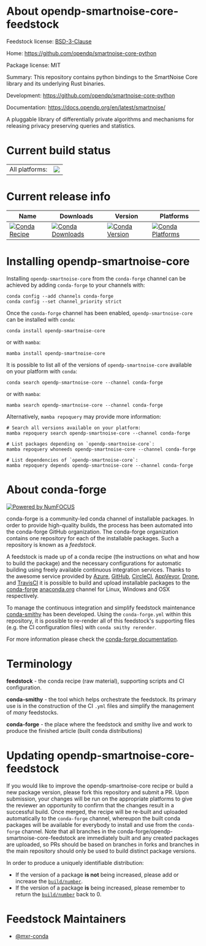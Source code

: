 About opendp-smartnoise-core-feedstock
======================================

Feedstock license: [BSD-3-Clause](https://github.com/conda-forge/opendp-smartnoise-core-feedstock/blob/main/LICENSE.txt)

Home: https://github.com/opendp/smartnoise-core-python

Package license: MIT

Summary: This repository contains python bindings to the SmartNoise Core library and its underlying Rust binaries.

Development: https://github.com/opendp/smartnoise-core-python

Documentation: https://docs.opendp.org/en/latest/smartnoise/

A pluggable library of differentially private algorithms and mechanisms for releasing privacy preserving queries and statistics.

Current build status
====================


<table><tr><td>All platforms:</td>
    <td>
      <a href="https://dev.azure.com/conda-forge/feedstock-builds/_build/latest?definitionId=13377&branchName=main">
        <img src="https://dev.azure.com/conda-forge/feedstock-builds/_apis/build/status/opendp-smartnoise-core-feedstock?branchName=main">
      </a>
    </td>
  </tr>
</table>

Current release info
====================

| Name | Downloads | Version | Platforms |
| --- | --- | --- | --- |
| [![Conda Recipe](https://img.shields.io/badge/recipe-opendp--smartnoise--core-green.svg)](https://anaconda.org/conda-forge/opendp-smartnoise-core) | [![Conda Downloads](https://img.shields.io/conda/dn/conda-forge/opendp-smartnoise-core.svg)](https://anaconda.org/conda-forge/opendp-smartnoise-core) | [![Conda Version](https://img.shields.io/conda/vn/conda-forge/opendp-smartnoise-core.svg)](https://anaconda.org/conda-forge/opendp-smartnoise-core) | [![Conda Platforms](https://img.shields.io/conda/pn/conda-forge/opendp-smartnoise-core.svg)](https://anaconda.org/conda-forge/opendp-smartnoise-core) |

Installing opendp-smartnoise-core
=================================

Installing `opendp-smartnoise-core` from the `conda-forge` channel can be achieved by adding `conda-forge` to your channels with:

```
conda config --add channels conda-forge
conda config --set channel_priority strict
```

Once the `conda-forge` channel has been enabled, `opendp-smartnoise-core` can be installed with `conda`:

```
conda install opendp-smartnoise-core
```

or with `mamba`:

```
mamba install opendp-smartnoise-core
```

It is possible to list all of the versions of `opendp-smartnoise-core` available on your platform with `conda`:

```
conda search opendp-smartnoise-core --channel conda-forge
```

or with `mamba`:

```
mamba search opendp-smartnoise-core --channel conda-forge
```

Alternatively, `mamba repoquery` may provide more information:

```
# Search all versions available on your platform:
mamba repoquery search opendp-smartnoise-core --channel conda-forge

# List packages depending on `opendp-smartnoise-core`:
mamba repoquery whoneeds opendp-smartnoise-core --channel conda-forge

# List dependencies of `opendp-smartnoise-core`:
mamba repoquery depends opendp-smartnoise-core --channel conda-forge
```


About conda-forge
=================

[![Powered by
NumFOCUS](https://img.shields.io/badge/powered%20by-NumFOCUS-orange.svg?style=flat&colorA=E1523D&colorB=007D8A)](https://numfocus.org)

conda-forge is a community-led conda channel of installable packages.
In order to provide high-quality builds, the process has been automated into the
conda-forge GitHub organization. The conda-forge organization contains one repository
for each of the installable packages. Such a repository is known as a *feedstock*.

A feedstock is made up of a conda recipe (the instructions on what and how to build
the package) and the necessary configurations for automatic building using freely
available continuous integration services. Thanks to the awesome service provided by
[Azure](https://azure.microsoft.com/en-us/services/devops/), [GitHub](https://github.com/),
[CircleCI](https://circleci.com/), [AppVeyor](https://www.appveyor.com/),
[Drone](https://cloud.drone.io/welcome), and [TravisCI](https://travis-ci.com/)
it is possible to build and upload installable packages to the
[conda-forge](https://anaconda.org/conda-forge) [anaconda.org](https://anaconda.org/)
channel for Linux, Windows and OSX respectively.

To manage the continuous integration and simplify feedstock maintenance
[conda-smithy](https://github.com/conda-forge/conda-smithy) has been developed.
Using the ``conda-forge.yml`` within this repository, it is possible to re-render all of
this feedstock's supporting files (e.g. the CI configuration files) with ``conda smithy rerender``.

For more information please check the [conda-forge documentation](https://conda-forge.org/docs/).

Terminology
===========

**feedstock** - the conda recipe (raw material), supporting scripts and CI configuration.

**conda-smithy** - the tool which helps orchestrate the feedstock.
                   Its primary use is in the construction of the CI ``.yml`` files
                   and simplify the management of *many* feedstocks.

**conda-forge** - the place where the feedstock and smithy live and work to
                  produce the finished article (built conda distributions)


Updating opendp-smartnoise-core-feedstock
=========================================

If you would like to improve the opendp-smartnoise-core recipe or build a new
package version, please fork this repository and submit a PR. Upon submission,
your changes will be run on the appropriate platforms to give the reviewer an
opportunity to confirm that the changes result in a successful build. Once
merged, the recipe will be re-built and uploaded automatically to the
`conda-forge` channel, whereupon the built conda packages will be available for
everybody to install and use from the `conda-forge` channel.
Note that all branches in the conda-forge/opendp-smartnoise-core-feedstock are
immediately built and any created packages are uploaded, so PRs should be based
on branches in forks and branches in the main repository should only be used to
build distinct package versions.

In order to produce a uniquely identifiable distribution:
 * If the version of a package **is not** being increased, please add or increase
   the [``build/number``](https://docs.conda.io/projects/conda-build/en/latest/resources/define-metadata.html#build-number-and-string).
 * If the version of a package **is** being increased, please remember to return
   the [``build/number``](https://docs.conda.io/projects/conda-build/en/latest/resources/define-metadata.html#build-number-and-string)
   back to 0.

Feedstock Maintainers
=====================

* [@mxr-conda](https://github.com/mxr-conda/)

